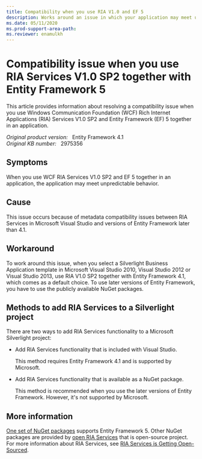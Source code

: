 ```yaml
---
title: Compatibility when you use RIA V1.0 and EF 5
description: Works around an issue in which your application may meet unpredictable behavior.
ms.date: 05/11/2020
ms.prod-support-area-path: 
ms.reviewer: enamulkh
---
```

# Compatibility issue when you use RIA Services V1.0 SP2 together with Entity Framework 5

This article provides information about resolving a compatibility issue when you use Windows Communication Foundation (WCF) Rich Internet Applications (RIA) Services V1.0 SP2 and Entity Framework (EF) 5 together in an application.

_Original product version:_ &nbsp; Entity Framework 4.1  
_Original KB number:_ &nbsp; 2975356

## Symptoms  

When you use WCF RIA Services V1.0 SP2 and EF 5 together in an application, the application may meet unpredictable behavior.

## Cause

This issue occurs because of metadata compatibility issues between RIA Services in Microsoft Visual Studio and versions of Entity Framework later than 4.1.

## Workaround

To work around this issue, when you select a Silverlight Business Application template in Microsoft Visual Studio 2010, Visual Studio 2012 or Visual Studio 2013, use RIA V1.0 SP2 together with Entity Framework 4.1, which comes as a default choice. To use later versions of Entity Framework, you have to use the publicly available NuGet packages.

## Methods to add RIA Services to a Silverlight project

There are two ways to add RIA Services functionality to a Microsoft Silverlight project:

- Add RIA Services functionality that is included with Visual Studio.

    This method requires Entity Framework 4.1 and is supported by Microsoft.

- Add RIA Services functionality that is available as a NuGet package.

    This method is recommended when you use the later versions of Entity Framework. However, it's not supported by Microsoft.

## More information

[One set of NuGet packages](http://jeffhandley.com/archive/2012/12/10/ria-services-nuget-package-updates-ndash-including-support-for-entityframework.aspx) supports Entity Framework 5. Other NuGet packages are provided by [open RIA Services](http://www.openriaservices.net) that is open-source project. For more information about RIA Services, see [RIA Services is Getting Open-Sourced](https://jeffhandley.com/2013-07-03/ria-services-is-getting-open-sourced).
